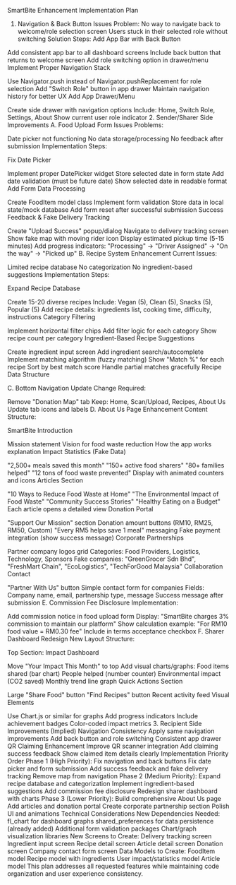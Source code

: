 SmartBite Enhancement Implementation Plan
1. Navigation & Back Button Issues
Problem:
No way to navigate back to welcome/role selection screen
Users stuck in their selected role without switching
Solution Steps:
Add App Bar with Back Button

Add consistent app bar to all dashboard screens
Include back button that returns to welcome screen
Add role switching option in drawer/menu
Implement Proper Navigation Stack

Use Navigator.push instead of Navigator.pushReplacement for role selection
Add "Switch Role" button in app drawer
Maintain navigation history for better UX
Add App Drawer/Menu

Create side drawer with navigation options
Include: Home, Switch Role, Settings, About
Show current user role indicator
2. Sender/Sharer Side Improvements
A. Food Upload Form Issues
Problems:

Date picker not functioning
No data storage/processing
No feedback after submission
Implementation Steps:

Fix Date Picker

Implement proper DatePicker widget
Store selected date in form state
Add date validation (must be future date)
Show selected date in readable format
Add Form Data Processing

Create FoodItem model class
Implement form validation
Store data in local state/mock database
Add form reset after successful submission
Success Feedback & Fake Delivery Tracking

Create "Upload Success" popup/dialog
Navigate to delivery tracking screen
Show fake map with moving rider icon
Display estimated pickup time (5-15 minutes)
Add progress indicators: "Processing" → "Driver Assigned" → "On the way" → "Picked up"
B. Recipe System Enhancement
Current Issues:

Limited recipe database
No categorization
No ingredient-based suggestions
Implementation Steps:

Expand Recipe Database

Create 15-20 diverse recipes
Include: Vegan (5), Clean (5), Snacks (5), Popular (5)
Add recipe details: ingredients list, cooking time, difficulty, instructions
Category Filtering

Implement horizontal filter chips
Add filter logic for each category
Show recipe count per category
Ingredient-Based Recipe Suggestions

Create ingredient input screen
Add ingredient search/autocomplete
Implement matching algorithm (fuzzy matching)
Show "Match %" for each recipe
Sort by best match score
Handle partial matches gracefully
Recipe Data Structure

C. Bottom Navigation Update
Change Required:

Remove "Donation Map" tab
Keep: Home, Scan/Upload, Recipes, About Us
Update tab icons and labels
D. About Us Page Enhancement
Content Structure:

SmartBite Introduction

Mission statement
Vision for food waste reduction
How the app works explanation
Impact Statistics (Fake Data)

"2,500+ meals saved this month"
"150+ active food sharers"
"80+ families helped"
"12 tons of food waste prevented"
Display with animated counters and icons
Articles Section

"10 Ways to Reduce Food Waste at Home"
"The Environmental Impact of Food Waste"
"Community Success Stories"
"Healthy Eating on a Budget"
Each article opens a detailed view
Donation Portal

"Support Our Mission" section
Donation amount buttons (RM10, RM25, RM50, Custom)
"Every RM5 helps save 1 meal" messaging
Fake payment integration (show success message)
Corporate Partnerships

Partner company logos grid
Categories: Food Providers, Logistics, Technology, Sponsors
Fake companies: "GreenGrocer Sdn Bhd", "FreshMart Chain", "EcoLogistics", "TechForGood Malaysia"
Collaboration Contact

"Partner With Us" button
Simple contact form for companies
Fields: Company name, email, partnership type, message
Success message after submission
E. Commission Fee Disclosure
Implementation:

Add commission notice in food upload form
Display: "SmartBite charges 3% commission to maintain our platform"
Show calculation example: "For RM10 food value = RM0.30 fee"
Include in terms acceptance checkbox
F. Sharer Dashboard Redesign
New Layout Structure:

Top Section: Impact Dashboard

Move "Your Impact This Month" to top
Add visual charts/graphs:
Food items shared (bar chart)
People helped (number counter)
Environmental impact (CO2 saved)
Monthly trend line graph
Quick Actions Section

Large "Share Food" button
"Find Recipes" button
Recent activity feed
Visual Elements

Use Chart.js or similar for graphs
Add progress indicators
Include achievement badges
Color-coded impact metrics
3. Recipient Side Improvements (Implied)
Navigation Consistency
Apply same navigation improvements
Add back button and role switching
Consistent app drawer
QR Claiming Enhancement
Improve QR scanner integration
Add claiming success feedback
Show claimed item details clearly
Implementation Priority Order
Phase 1 (High Priority):
Fix navigation and back buttons
Fix date picker and form submission
Add success feedback and fake delivery tracking
Remove map from navigation
Phase 2 (Medium Priority):
Expand recipe database and categorization
Implement ingredient-based suggestions
Add commission fee disclosure
Redesign sharer dashboard with charts
Phase 3 (Lower Priority):
Build comprehensive About Us page
Add articles and donation portal
Create corporate partnership section
Polish UI and animations
Technical Considerations
New Dependencies Needed:
fl_chart for dashboard graphs
shared_preferences for data persistence (already added)
Additional form validation packages
Chart/graph visualization libraries
New Screens to Create:
Delivery tracking screen
Ingredient input screen
Recipe detail screen
Article detail screen
Donation screen
Company contact form screen
Data Models to Create:
FoodItem model
Recipe model with ingredients
User impact/statistics model
Article model
This plan addresses all requested features while maintaining code organization and user experience consistency.